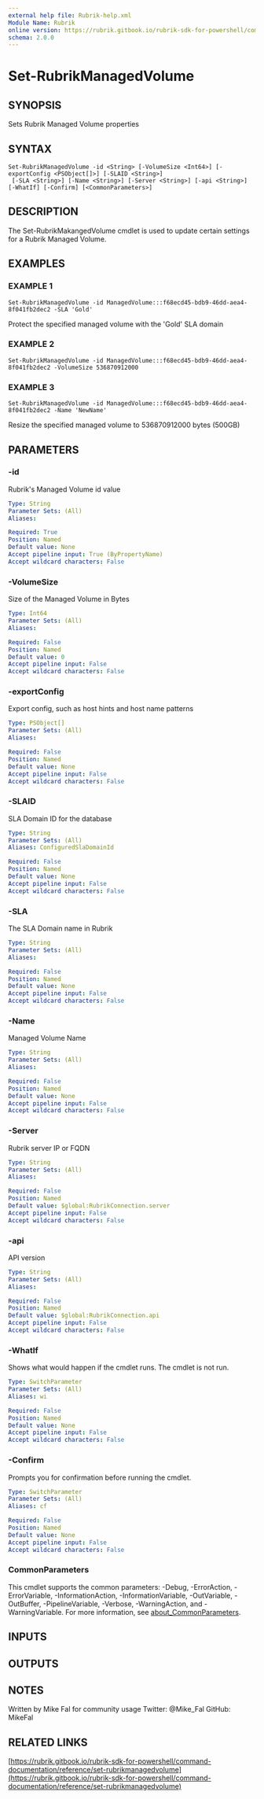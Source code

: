 ```yaml
---
external help file: Rubrik-help.xml
Module Name: Rubrik
online version: https://rubrik.gitbook.io/rubrik-sdk-for-powershell/command-documentation/reference/set-rubrikmanagedvolume
schema: 2.0.0
---
```


# Set-RubrikManagedVolume

## SYNOPSIS
Sets Rubrik Managed Volume properties

## SYNTAX

```
Set-RubrikManagedVolume -id <String> [-VolumeSize <Int64>] [-exportConfig <PSObject[]>] [-SLAID <String>]
 [-SLA <String>] [-Name <String>] [-Server <String>] [-api <String>] [-WhatIf] [-Confirm] [<CommonParameters>]
```

## DESCRIPTION
The Set-RubrikMakangedVolume cmdlet is used to update certain settings for a Rubrik Managed Volume.

## EXAMPLES

### EXAMPLE 1
```
Set-RubrikManagedVolume -id ManagedVolume:::f68ecd45-bdb9-46dd-aea4-8f041fb2dec2 -SLA 'Gold'
```

Protect the specified managed volume with the 'Gold' SLA domain

### EXAMPLE 2
```
Set-RubrikManagedVolume -id ManagedVolume:::f68ecd45-bdb9-46dd-aea4-8f041fb2dec2 -VolumeSize 536870912000
```

### EXAMPLE 3
```
Set-RubrikManagedVolume -id ManagedVolume:::f68ecd45-bdb9-46dd-aea4-8f041fb2dec2 -Name 'NewName'
```

Resize the specified managed volume to 536870912000 bytes (500GB)

## PARAMETERS

### -id
Rubrik's Managed Volume id value

```yaml
Type: String
Parameter Sets: (All)
Aliases:

Required: True
Position: Named
Default value: None
Accept pipeline input: True (ByPropertyName)
Accept wildcard characters: False
```

### -VolumeSize
Size of the Managed Volume in Bytes

```yaml
Type: Int64
Parameter Sets: (All)
Aliases:

Required: False
Position: Named
Default value: 0
Accept pipeline input: False
Accept wildcard characters: False
```

### -exportConfig
Export config, such as host hints and host name patterns

```yaml
Type: PSObject[]
Parameter Sets: (All)
Aliases:

Required: False
Position: Named
Default value: None
Accept pipeline input: False
Accept wildcard characters: False
```

### -SLAID
SLA Domain ID for the database

```yaml
Type: String
Parameter Sets: (All)
Aliases: ConfiguredSlaDomainId

Required: False
Position: Named
Default value: None
Accept pipeline input: False
Accept wildcard characters: False
```

### -SLA
The SLA Domain name in Rubrik

```yaml
Type: String
Parameter Sets: (All)
Aliases:

Required: False
Position: Named
Default value: None
Accept pipeline input: False
Accept wildcard characters: False
```

### -Name
Managed Volume Name

```yaml
Type: String
Parameter Sets: (All)
Aliases:

Required: False
Position: Named
Default value: None
Accept pipeline input: False
Accept wildcard characters: False
```

### -Server
Rubrik server IP or FQDN

```yaml
Type: String
Parameter Sets: (All)
Aliases:

Required: False
Position: Named
Default value: $global:RubrikConnection.server
Accept pipeline input: False
Accept wildcard characters: False
```

### -api
API version

```yaml
Type: String
Parameter Sets: (All)
Aliases:

Required: False
Position: Named
Default value: $global:RubrikConnection.api
Accept pipeline input: False
Accept wildcard characters: False
```

### -WhatIf
Shows what would happen if the cmdlet runs.
The cmdlet is not run.

```yaml
Type: SwitchParameter
Parameter Sets: (All)
Aliases: wi

Required: False
Position: Named
Default value: None
Accept pipeline input: False
Accept wildcard characters: False
```

### -Confirm
Prompts you for confirmation before running the cmdlet.

```yaml
Type: SwitchParameter
Parameter Sets: (All)
Aliases: cf

Required: False
Position: Named
Default value: None
Accept pipeline input: False
Accept wildcard characters: False
```

### CommonParameters
This cmdlet supports the common parameters: -Debug, -ErrorAction, -ErrorVariable, -InformationAction, -InformationVariable, -OutVariable, -OutBuffer, -PipelineVariable, -Verbose, -WarningAction, and -WarningVariable. For more information, see [about_CommonParameters](http://go.microsoft.com/fwlink/?LinkID=113216).

## INPUTS

## OUTPUTS

## NOTES
Written by Mike Fal for community usage
Twitter: @Mike_Fal
GitHub: MikeFal

## RELATED LINKS

[https://rubrik.gitbook.io/rubrik-sdk-for-powershell/command-documentation/reference/set-rubrikmanagedvolume](https://rubrik.gitbook.io/rubrik-sdk-for-powershell/command-documentation/reference/set-rubrikmanagedvolume)

